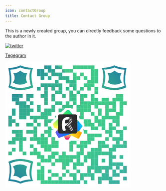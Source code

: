 ```yaml
---
icon: contactGroup
title: Contact Group
---
```


This is a newly created group, you can directly feedback some questions to the author in it.

[![twitter](https://img.shields.io/static/v1?label=Twitter&message=FastRequest666&logo=twitter&color=FC8D34)](https://twitter.com/FastRequest666)

[Tegegram](https://t.me/restful_fast_request)

![download](../../.vuepress/public/img/telegram.png)







